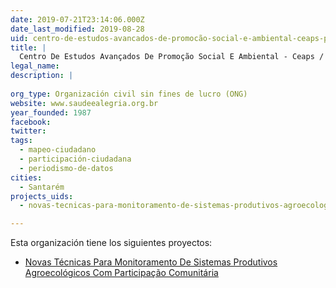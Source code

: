 ```yaml
---
date: 2019-07-21T23:14:06.000Z
date_last_modified: 2019-08-28
uid: centro-de-estudos-avancados-de-promocão-social-e-ambiental-ceaps-projeto-saude-alegria
title: |
  Centro De Estudos Avançados De Promoção Social E Ambiental - Ceaps / Projeto Saúde & Alegria
legal_name: 
description: |
  
org_type: Organización civil sin fines de lucro (ONG)
website: www.saudeealegria.org.br
year_founded: 1987
facebook: 
twitter: 
tags:
  - mapeo-ciudadano
  - participación-ciudadana
  - periodismo-de-datos
cities: 
  - Santarém
projects_uids:
  - novas-tecnicas-para-monitoramento-de-sistemas-produtivos-agroecologicos-com-participacão-comunitaria

---
```


Esta organización tiene los siguientes proyectos:

- [Novas Técnicas Para Monitoramento De Sistemas Produtivos Agroecológicos Com Participação Comunitária](/proyectos/novas-tecnicas-para-monitoramento-de-sistemas-produtivos-agroecologicos-com-participacão-comunitaria)
